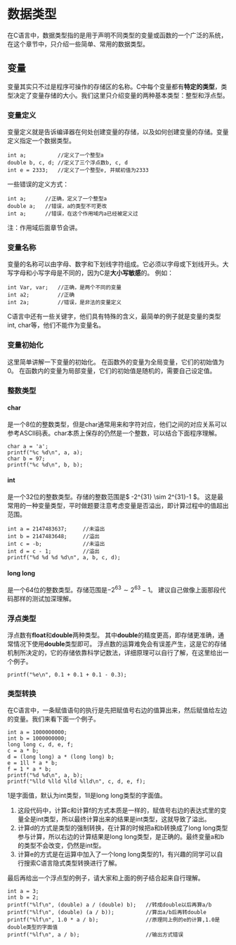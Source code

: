 # 数据类型
在C语言中，数据类型指的是用于声明不同类型的变量或函数的一个广泛的系统，在这个章节中，只介绍一些简单、常用的数据类型。
## 变量
变量其实只不过是程序可操作的存储区的名称。C中每个变量都有**特定的类型**，类型决定了变量存储的大小。我们这里只介绍变量的两种基本类型：整型和浮点型。
### 变量定义
变量定义就是告诉编译器在何处创建变量的存储，以及如何创建变量的存储。变量定义指定一个数据类型。
```
int a;          //定义了一个整型a
double b, c, d; //定义了三个浮点数b, c, d
int e = 2333;   //定义了一个整型e, 并赋初值为2333
```
一些错误的定义方式：
```
int a;      //正确，定义了一个整型a
double a;   //错误，a的类型不可更改
int a;      //错误，在这个作用域内a已经被定义过
```
注：作用域后面章节会讲。
### 变量名称
变量的名称可以由字母、数字和下划线字符组成。它必须以字母或下划线开头。大写字母和小写字母是不同的，因为C是**大小写敏感**的。
例如：
```
int Var, var;   //正确，是两个不同的变量
int a2;         //正确
int 2a;         //错误，是非法的变量定义
```
C语言中还有一些关键字，他们具有特殊的含义，最简单的例子就是变量的类型int, char等，他们不能作为变量名。
### 变量初始化
这里简单讲解一下变量的初始化。
在函数外的变量为全局变量，它们的初始值为0。
在函数内的变量为局部变量，它们的初始值是随机的，需要自己设定值。

### 整数类型

#### char
是一个8位的整数类型，但是char通常用来和字符对应，他们之间的对应关系可以参考ASCII码表。char本质上保存的仍然是一个整数，可以结合下面程序理解。
```
char a = 'a';
printf("%c %d\n", a, a);
char b = 97;
printf("%c %d\n", b, b);
```
#### int
是一个32位的整数类型。存储的整数范围是$ -2^{31} \sim 2^{31}-1 $。
这是最常用的一种变量类型，平时做题要注意考虑变量是否溢出，即计算过程中的值超出范围。
```
int a = 2147483637;     //未溢出
int b = 2147483648;     //溢出
int c = -b;             //未溢出
int d = c - 1;          //溢出
printf("%d %d %d %d\n", a, b, c, d);
```
#### long long
是一个64位的整数类型。存储范围是$-2^{63}\sim2^{63}-1$。
建议自己做像上面那段代码那样的测试加深理解。

### 浮点类型
浮点数有**float**和**double**两种类型。
其中**double**的精度更高，即存储更准确，通常情况下使用**double**类型即可。
浮点数的运算难免会有误差产生，这是它的存储机制所决定的，它的存储依靠科学记数法，详细原理可以自行了解，在这里给出一个例子。
```
printf("%e\n", 0.1 + 0.1 + 0.1 - 0.3);
```

### 类型转换
在C语言中，一条赋值语句的执行是先把赋值号右边的值算出来，然后赋值给左边的变量。我们来看下面一个例子。
```
int a = 1000000000;
int b = 1000000000;
long long c, d, e, f;
c = a * b;
d = (long long) a * (long long) b;
e = 1ll * a * b;
f = 1 * a * b;
printf("%d %d\n", a, b);
printf("%lld %lld %lld %lld\n", c, d, e, f);
```
1是字面值，默认为int类型，1ll是long long类型的字面值。

1. 这段代码中，计算c和计算f的方式本质是一样的，赋值号右边的表达式里的变量全是int类型，所以最终计算出来的结果是int类型，这就导致了溢出。
1. 计算d的方式是类型的强制转换，在计算的时候把a和b转换成了long long类型参与计算，所以右边的计算结果是long long类型，是正确的。最终变量a和b的类型不会改变，仍然是int型。
1. 计算e的方式是在运算中加入了一个long long类型的1，有兴趣的同学可以自行搜索C语言隐式类型转换进行了解。

最后再给出一个浮点型的例子，请大家和上面的例子结合起来自行理解。
```
int a = 3;
int b = 2;
printf("%lf\n", (double) a / (double) b);   //转成double以后再算a/b
printf("%lf\n", (double) (a / b));          //算出a/b后再转double
printf("%lf\n", 1.0 * a / b);               //原理同上例的e的计算,1.0是double类型的字面值
printf("%lf\n", a / b);                     //输出方式错误
```

